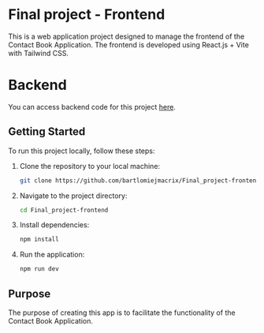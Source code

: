 # Final project - Frontend

This is a web application project designed to manage the frontend of the Contact Book Application. The frontend is developed using React.js + Vite with Tailwind CSS.

# Backend

You can access backend code for this project [here]([https://github.com/bartlomiejmacrix/Final_Project]).

## Getting Started

To run this project locally, follow these steps:

1. Clone the repository to your local machine:

    ```bash
    git clone https://github.com/bartlomiejmacrix/Final_project-frontend
    ```

2. Navigate to the project directory:

    ```bash
    cd Final_project-frontend
    ```

3. Install dependencies:

    ```bash
    npm install
    ```

4. Run the application:

    ```bash
    npm run dev
    ```

## Purpose

The purpose of creating this app is to facilitate the functionality of the Contact Book Application.
